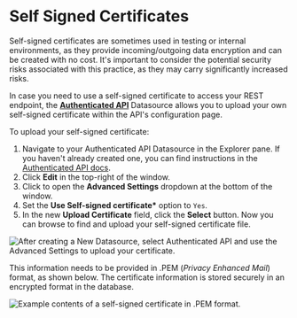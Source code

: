 # Self Signed Certificates

Self-signed certificates are sometimes used in testing or internal environments, as they provide incoming/outgoing data encryption and can be created with no cost. It's important to consider the potential security risks associated with this practice, as they may carry significantly increased risks.

In case you need to use a self-signed certificate to access your REST endpoint, the [**Authenticated API**](./#create-authenticated-api) Datasource allows you to upload your own self-signed certificate within the API's configuration page.

To upload your self-signed certificate:

1. Navigate to your Authenticated API Datasource in the Explorer pane. If you haven't already created one, you can find instructions in the [Authenticated API docs](./#create-authenticated-api).
2. Click **Edit** in the top-right of the window.
3. Click to open the **Advanced Settings** dropdown at the bottom of the window.
4. Set the **Use Self-signed certificate\*** option to `Yes`.
5. In the new **Upload Certificate** field, click the **Select** button. Now you can browse to find and upload your self-signed certificate file.

![After creating a New Datasource, select Authenticated API and use the Advanced Settings to upload your certificate.](/img/as\_selfsigned\_annotated.png)

This information needs to be provided in .PEM (_Privacy Enhanced Mail_) format, as shown below. The certificate information is stored securely in an encrypted format in the database.

![Example contents of a self-signed certificate in .PEM format.](</img/Self-signed_certificate.png>)
